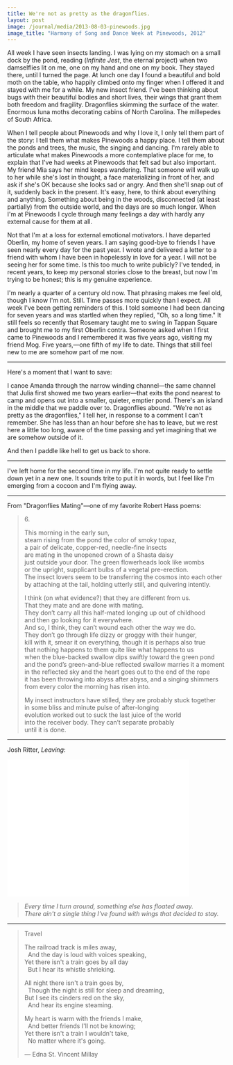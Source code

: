 ```yaml
---
title: We're not as pretty as the dragonflies.
layout: post
image: /journal/media/2013-08-03-pinewoods.jpg
image_title: "Harmony of Song and Dance Week at Pinewoods, 2012"
---
```


All week I have seen insects landing. I was lying on my stomach on a small dock by the pond, reading (*Infinite Jest*, the eternal project) when two damselflies lit on me, one on my hand and one on my book. They stayed there, until I turned the page. At lunch one day I found a beautiful and bold moth on the table, who happily climbed onto my finger when I offered it and stayed with me for a while. My new insect friend. I've been thinking about bugs with their beautiful bodies and short lives, their wings that grant them both freedom and fragility. Dragonflies skimming the surface of the water. Enormous luna moths decorating cabins of North Carolina. The millepedes of South Africa.

When I tell people about Pinewoods and why I love it, I only tell them part of the story: I tell them what makes Pinewoods a happy place. I tell them about the ponds and trees, the music, the singing and dancing. I'm rarely able to articulate what makes Pinewoods a more contemplative place for me, to explain that I've had weeks at Pinewoods that felt sad but also important. My friend Mia says her mind keeps wandering. That someone will walk up to her while she's lost in thought, a face materializing in front of her, and ask if she's OK because she looks sad or angry. And then she'll snap out of it, suddenly back in the present. It's easy, here, to think about everything and anything. Something about being in the woods, disconnected (at least partially) from the outside world, and the days are so much longer. When I'm at Pinewoods I cycle through many feelings a day with hardly any external cause for them at all. 

Not that I'm at a loss for external emotional motivators. I have departed Oberlin, my home of seven years. I am saying good-bye to friends I have seen nearly every day for the past year. I wrote and delivered a letter to a friend with whom I have been in hopelessly in love for a year. I will not be seeing her for some time. Is this too much to write publicly? I've tended, in recent years, to keep my personal stories close to the breast, but now I'm trying to be honest; this is my genuine experience.

I'm nearly a quarter of a century old now. That phrasing makes me feel old, though I know I'm not. Still. Time passes more quickly than I expect. All week I've been getting reminders of this. I told someone I had been dancing for seven years and was startled when they replied, "Oh, so a long time." It still feels so recently that Rosemary taught me to swing in Tappan Square and brought me to my first Oberlin contra. Someone asked when I first came to Pinewoods and I remembered it was five years ago, visiting my friend Mog. Five years,—one fifth of my life to date. Things that still feel new to me are somehow part of me now.

* * *

Here's a moment that I want to save:

I canoe Amanda through the narrow winding channel—the same channel that Julia first showed me two years earlier—that exits the pond nearest to camp and opens out into a smaller, quieter, emptier pond. There's an island in the middle that we paddle over to. Dragonflies abound. "We're not as pretty as the dragonflies," I tell her, in response to a comment I can't remember. She has less than an hour before she has to leave, but we rest here a little too long, aware of the time passing and yet imagining that we are somehow outside of it.

And then I paddle like hell to get us back to shore.

* * *

I've left home for the second time in my life. I'm not quite ready to settle down yet in a new one. It sounds trite to put it in words, but I feel like I'm emerging from a cocoon and I'm flying away.

* * *

From "Dragonflies Mating"—one of my favorite Robert Hass poems:

> 6\.  
>   
> This morning in the early sun,  
> steam rising from the pond the color of smoky topaz,  
> a pair of delicate, copper-red, needle-fine insects  
> are mating in the unopened crown of a Shasta daisy  
> just outside your door. The green flowerheads look like wombs  
> or the upright, supplicant bulbs of a vegetal pre-erection.  
> The insect lovers seem to be transferring the cosmos into each other  
> by attaching at the tail, holding utterly still, and quivering intently.  
>   
> I think (on what evidence?) that they are different from us.  
> That they mate and are done with mating.  
> They don’t carry all this half-mated longing up out of childhood  
> and then go looking for it everywhere.  
> And so, I think, they can’t wound each other the way we do.  
> They don’t go through life dizzy or groggy with their hunger,  
> kill with it, smear it on everything, though it is perhaps also true  
> that nothing happens to them quite like what happens to us  
> when the blue-backed swallow dips swiftly toward the green pond  
> and the pond’s green-and-blue reflected swallow marries it a moment  
> in the reflected sky and the heart goes out to the end of the rope  
> it has been throwing into abyss after abyss, and a singing shimmers  
> from every color the morning has risen into.  
>   
> My insect instructors have stilled, they are probably stuck together  
> in some bliss and minute pulse of after-longing  
> evolution worked out to suck the last juice of the world  
> into the receiver body. They can’t separate probably  
> until it is done.  

* * *

Josh Ritter, *Leaving*:

<iframe width="420" height="315" src="//www.youtube.com/embed/jz15FNoiEvs" frameborder="0" allowfullscreen></iframe>

> *Every time I turn around, something else has floated away.  
> There ain't a single thing I've found with wings that decided to stay.*

* * *

> Travel
> 
> The railroad track is miles away,  
> &nbsp;&nbsp;And the day is loud with voices speaking,  
> Yet there isn't a train goes by all day  
> &nbsp;&nbsp;But I hear its whistle shrieking.  
> 
> All night there isn't a train goes by,  
> &nbsp;&nbsp;Though the night is still for sleep and dreaming,  
> But I see its cinders red on the sky,  
> &nbsp;&nbsp;And hear its engine steaming.  
> 
> My heart is warm with the friends I make,  
> &nbsp;&nbsp;And better friends I'll not be knowing;  
> Yet there isn't a train I wouldn't take,  
> &nbsp;&nbsp;No matter where it's going.  
> 
> — Edna St. Vincent Millay